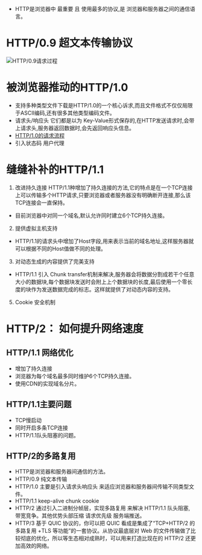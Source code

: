 
* HTTP是浏览器中 最重要 且 使用最多的协议,是 浏览器和服务器之间的通信语言。
# HTTP/0.9  超文本传输协议

![HTTP/0.9请求过程](https://static001.geekbang.org/resource/image/db/34/db1166c68c22a45c9858e88a234f1a34.png?wh=1142*309)

# 被浏览器推动的HTTP/1.0
* 支持多种类型文件下载是HTTP/1.0的一个核心诉求,而且文件格式不仅仅局限于ASCII编码,还有很多其他类型编码文件。
* 请求头/响应头 它们都是以为 Key-Value形式保存的,在HTTP发送请求时,会带上请求头,服务器返回数据时,会先返回响应头信息。
* [HTTP/1.0的请求流程](https://static001.geekbang.org/resource/image/b5/7d/b52b0d1a26ff2b8607c08e5c50ae687d.png?wh=1142*309)
* 引入状态码 用户代理

# 缝缝补补的HTTP/1.1
1. 改进持久连接   HTTP/1.1种增加了持久连接的方法,它的特点是在一个TCP连接上可以传输多个HTTP请求,只要浏览器或者服务器没有明确断开连接,那么该TCP连接会一直保持。
* 目前浏览器中对同一个域名,默认允许同时建立6个TCP持久连接。
2. 提供虚拟主机支持
* HTTP/1.1的请求头中增加了Host字段,用来表示当前的域名地址,这样服务器就可以根据不同的Host值做不同的处理。
3. 对动态生成的内容提供了完美支持
* HTTP/1.1 引入 Chunk transfer机制来解决,服务器会将数据分割成若干个任意大小的数据块,每个数据块发送时会附上上个数据块的长度,最后使用一个零长度的块作为发送数据完成的标志。这样就提供了对动态内容的支持。
5. Cookie 安全机制

# HTTP/2： 如何提升网络速度
## HTTP/1.1 网络优化
- 增加了持久连接
- 浏览器为每个域名最多同时维护6个TCP持久连接。
- 使用CDN的实现域名分片。
## HTTP/1.1主要问题
- TCP慢启动
- 同时开启多条TCP连接
- HTTP/1.1队头阻塞的问题。

## HTTP/2的多路复用





* HTTP是浏览器和服务器间通信的方法。
* HTTP/0.9 纯文本传输
* HTTP/1.0 主要是引入请求头响应头 来适应浏览器和服务器间传输不同类型文件。
* HTTP/1.1  keep-alive  chunk  cookie
* HTTP/2  通过引入二进制分帧层，实现多路复用 来解决 HTTP/1.1 队头阻塞, 带宽竞争。其他优势头部压缩 请求优先级 服务端推送。
* HTTP/3  基于 QUIC 协议的，你可以把 QUIC 看成是集成了“TCP+HTTP/2 的多路复用 +TLS 等功能”的一套协议。从协议最底层对 Web 的文件传输做了比较彻底的优化，所以等生态相对成熟时，可以用来打造比现在的 HTTP/2 还更加高效的网络。